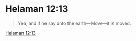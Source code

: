 # Helaman 12:13

> Yea, and if he say unto the earth—Move—it is moved.

[Helaman 12:13](https://www.churchofjesuschrist.org/study/scriptures/bofm/hel/12?lang=eng&id=p13#p13)


